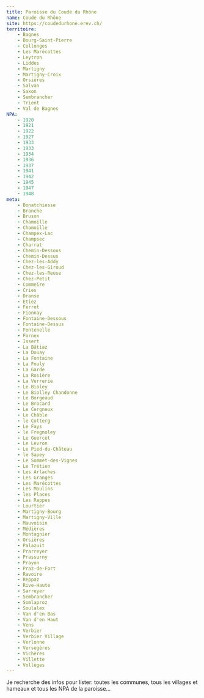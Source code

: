 ```yaml
---
title: Paroisse du Coude du Rhône
name: Coude du Rhône
site: https://coudedurhone.erev.ch/
territoire:
    - Bagnes
    - Bourg-Saint-Pierre
    - Collonges
    - Les Marécottes
    - Leytron
    - Liddes
    - Martigny
    - Martigny-Croix
    - Orsières
    - Salvan
    - Saxon
    - Sembrancher
    - Trient
    - Val de Bagnes
NPA:
    - 1920
    - 1921
    - 1922
    - 1927
    - 1933
    - 1933
    - 1934
    - 1936
    - 1937
    - 1941
    - 1942
    - 1945
    - 1947
    - 1948
meta:
    - Bonatchiesse
    - Branche
    - Bruson
    - Chamoille
    - Chamoille
    - Champex-Lac
    - Champsec
    - Charrat
    - Chemin-Dessous
    - Chemin-Dessus
    - Chez-les-Addy
    - Chez-les-Giroud
    - Chez-les-Reuse
    - Chez-Petit
    - Commeire
    - Cries
    - Dranse
    - Etiez
    - Ferret
    - Fionnay
    - Fontaine-Dessous
    - Fontaine-Dessus
    - Fontenelle
    - Fornex
    - Issert
    - La Bâtiaz
    - La Douay
    - La Fontaine
    - La Fouly
    - La Garde
    - La Rosière
    - La Verrerie
    - Le Bioley
    - Le Biolley Chandonne
    - Le Borgeaud
    - Le Brocard
    - Le Cergneux
    - Le Châble 
    - le Cotterg
    - Le Fays
    - le Fregnoley
    - Le Guercet
    - Le Levron
    - Le Pied-du-Château
    - le Sapey
    - Le Sommet-des-Vignes
    - Le Trétien
    - Les Arlaches
    - Les Granges
    - Les Marécottes
    - Les Moulins
    - les Places
    - Les Rappes
    - Lourtier
    - Martigny-Bourg
    - Martigny-Ville
    - Mauvoisin
    - Médières
    - Montagnier
    - Orsières
    - Palazuit
    - Prarreyer
    - Prassurny
    - Prayon
    - Praz-de-Fort
    - Ravoire
    - Reppaz
    - Rive-Haute
    - Sarreyer
    - Sembrancher
    - Somlaproz
    - Soulalex
    - Van d'en Bas
    - Van d'en Haut
    - Vens
    - Verbier
    - Verbier Village
    - Verlonne
    - Versegères
    - Vichères
    - Villette
    - Vollèges
---
```


Je recherche des infos pour lister: toutes les communes, tous les villages et hameaux et tous les NPA de la paroisse...